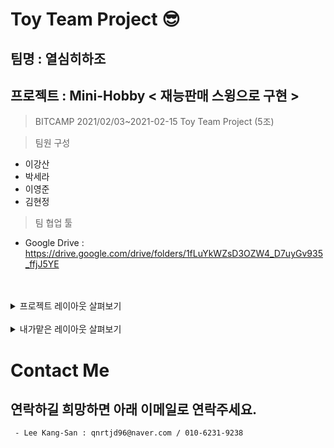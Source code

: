 
# Toy Team Project 😎
## 팀명 : 열심히하조
## 프로젝트 : Mini-Hobby < 재능판매 스윙으로 구현 >

> BITCAMP 2021/02/03~2021-02-15 Toy Team Project (5조)

> 팀원 구성 
 - 이강산 
 - 박세라 
 - 이영준 
 - 김현정

> 팀 협업 툴
 - Google Drive : https://drive.google.com/drive/folders/1fLuYkWZsD3OZW4_D7uyGv935_ffjJ5YE 
<br/>

<br/>

<details>
 <summary>프로젝트 레이아웃 살펴보기 </summary>
 [Mini_Hobby.pptx](https://github.com/qnrtjd96/mini_hobby/files/6719462/Mini_Hobby.pptx)

</details>

 <br/>
 
<details>
 <summary>내가맡은 레이아웃 살펴보기 </summary>
<img src='https://user-images.githubusercontent.com/54973523/123778819-79216a00-d90c-11eb-9501-7266a85b60e8.png)' >
<img src='https://user-images.githubusercontent.com/54973523/123778822-7a529700-d90c-11eb-987e-a9ff38bc4299.png)' >
<img src='https://user-images.githubusercontent.com/54973523/123778824-7aeb2d80-d90c-11eb-8ce3-1f00afa29fcb.png)' >
<img src='https://user-images.githubusercontent.com/54973523/123778826-7aeb2d80-d90c-11eb-9795-064c6d464bdb.png)' >
</details>


# Contact Me
## 연락하길 희망하면 아래 이메일로 연락주세요.
```
 - Lee Kang-San : qnrtjd96@naver.com / 010-6231-9238
```
